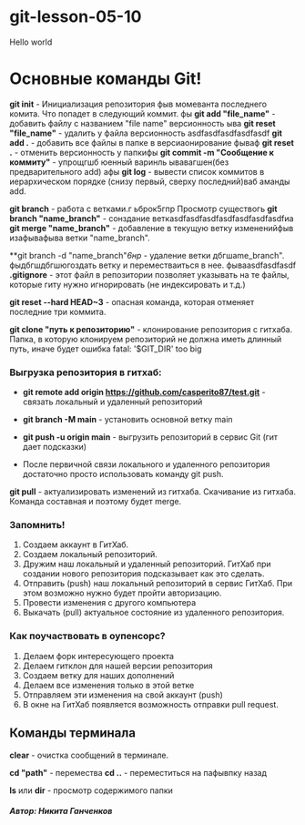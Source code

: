 # git-lesson-05-10

Hello world 

# Основные команды Git! #

**git init** - Инициализация репозитория
фыв момеванта последнего комита. Что попадет в следующий коммит.
фы
**git add "file_name"** - добавить файлу с названием "file name" версионность
ыва
**git reset "file_name"** - удалить у файла версионность
asdfasdfasdfasdfasdf
**git add .** - добавить все файлы в папке в версиаонирование
фываф
**git reset .** - отменить версионность у папкифы
**git commit -m "Сообщение к коммиту"** - упрощгшб юенный варинль
ывавагшен(без предварительного add)
афы
**git log** - вывести список коммитов в иерархическом порядке (снизу первый, сверху последний)ваб 
аманды add.

**git branch** - работа с ветками.г ьброк5гпр Просмотр существогь 
**git branch "name_branch"** - сонздание веткasdfasdfasdfasdfasdfasdfasdfиа
**git merge "name_branch"** - добавление в текущую ветку измененийфыв изафывафыва ветки "name_branch".

**git branch -d "name_branch"*6нр* - удаление ветки дбгшame_branch".
фыдбгшдбгшюгоздать ветку и переместваиться в нее.
фываasdfasdfasdf
**.gitignore** - этот файл в репозитории позволяет указывать на те файлы, которые гиту нужно игнорировать (не индексировать и т.д.)

**git reset --hard HEAD~3** - опасная команда, которая отменяет последние три коммита.

**git clone "путь к репозиторию"** - клонирование репозитория с гитхаба. Папка, в которую клонируем репозиторий не должна иметь длинный путь, иначе будет ошибка fatal: '$GIT_DIR' too big

### Выгрузка репозитория в гитхаб:
* **git remote add origin https://github.com/casperito87/test.git** - связать локальный и удаленный репозиторий
* **git branch -M main** - установить основной ветку main
* **git push -u origin main** - выгрузить репозиторий в сервис Git (гит дает подсказки)

* После первичной связи локального и удаленного репозитория достаточно просто использовать команду git push.

**git pull** - актуализировать изменений из гитхаба. Скачивание из гитхаба. Команда составная и поэтому будет merge.

### Запомнить!
1. Создаем аккаунт в ГитХаб.
2. Создаем локальный репозиторий.
3. Дружим наш локальный и удаленный репозиторий. ГитХаб при создании нового репозитория подсказывает как это сделать.
4. Отправить (push) наш локальный репозиторий в сервис ГитХаб. При этом возможно нужно будет пройти авторизацию.
5. Провести изменения с другого компьютера
6. Выкачать (pull) актуальное состояние из удаленного репозитория.

### Как поучаствовать в оупенсорс?
1. Делаем форк интересующего проекта
2. Делаем гитклон для нашей версии репозитория
3. Создаем ветку для наших дополнений
4. Делаем все изменения только в этой ветке
5. Отправляем эти изменения на свой аккаунт (push)
6. В окне на ГитХаб появляется возможность отправки pull request.

## Команды терминала

**clear** - очистка сообщений в терминале.

**cd "path"** - перемества
**cd ..** - переместиться на пафывпку назад

**ls** или **dir** - просмотр содержимого папки

##### Автор: Никита Ганченков
